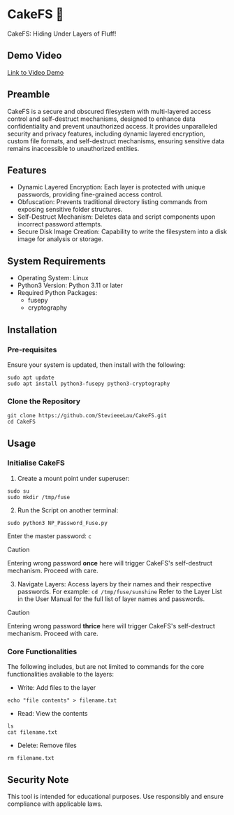 # CakeFS 🍰
CakeFS: Hiding Under Layers of Fluff! 

## Demo Video
[Link to Video Demo](https://youtu.be/sHF2Y_zigOc)

## Preamble
CakeFS is a secure and obscured filesystem with multi-layered access control and self-destruct mechanisms, designed to enhance data confidentiality and prevent unauthorized access. It provides unparalleled security and privacy features, including dynamic layered encryption, custom file formats, and self-destruct mechanisms, ensuring sensitive data remains inaccessible to unauthorized entities.

## Features
+ Dynamic Layered Encryption: Each layer is protected with unique passwords, providing fine-grained access control.
+ Obfuscation: Prevents traditional directory listing commands from exposing sensitive folder structures.
+ Self-Destruct Mechanism: Deletes data and script components upon incorrect password attempts.
+ Secure Disk Image Creation: Capability to write the filesystem into a disk image for analysis or storage.

## System Requirements
+ Operating System: Linux
+ Python3 Version: Python 3.11 or later
+ Required Python Packages:
  + fusepy
  + cryptography

## Installation
### Pre-requisites
Ensure your system is updated, then install with the following:

```
sudo apt update
sudo apt install python3-fusepy python3-cryptography
```

### Clone the Repository
```
git clone https://github.com/StevieeeLau/CakeFS.git
cd CakeFS
```

## Usage
### Initialise CakeFS
1. Create a mount point under superuser:
```
sudo su
sudo mkdir /tmp/fuse
```
2. Run the Script on another terminal:
```
sudo python3 NP_Password_Fuse.py
```
Enter the master password: `c`
> [!CAUTION]
> Entering wrong password **once** here will trigger CakeFS's self-destruct mechanism. Proceed with care.
3. Navigate Layers: Access layers by their names and their respective passwords. For example:
`
cd /tmp/fuse/sunshine
`
Refer to the Layer List in the User Manual for the full list of layer names and passwords.
> [!CAUTION]
> Entering wrong password **thrice** here will trigger CakeFS's self-destruct mechanism. Proceed with care.

### Core Functionalities 
The following includes, but are not limited to commands for the core functionalities avaliable to the layers:
+ Write: Add files to the layer
```
echo "file contents" > filename.txt
```
+ Read: View the contents
```
ls
cat filename.txt
```
+ Delete: Remove files
```
rm filename.txt
```

## Security Note
This tool is intended for educational purposes. Use responsibly and ensure compliance with applicable laws.
